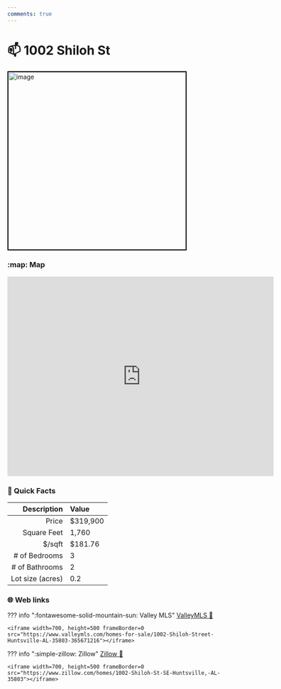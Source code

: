 ```yaml
---
comments: true
---
```


# 📫 1002 Shiloh St

<img
    src="https://realestatedigital.propertiescdn.com/ListingImages/alnaris-p/addl_picts/0/0/21857170-26.jpg" 
    alt="image" 
    width="400" 
    style="border:2px solid black">

### :map: Map

<iframe src="https://www.google.com/maps/embed?pb=!1m18!1m12!1m3!1d3283.4831767640476!2d-86.5507198229371!3d34.61722818768491!2m3!1f0!2f0!3f0!3m2!1i1024!2i768!4f13.1!3m3!1m2!1s0x88620d72fa372621%3A0xb4135cf2dd8cfaf2!2s1002%20Shiloh%20St%2C%20Huntsville%2C%20AL%2035803!5e0!3m2!1sen!2sus!4v1717080820374!5m2!1sen!2sus" width="600" height="450" style="border:0;" allowfullscreen="" loading="lazy" referrerpolicy="no-referrer-when-downgrade"></iframe>

### :open_file_folder: Quick Facts

| Description       | Value |
| ----------------: | :---- |
| Price             | $319,900 |
| Square Feet       | 1,760 |
| $/sqft            | $181.76 |
| # of Bedrooms     | 3 |
| # of Bathrooms    | 2 |
| Lot size (acres)  | 0.2 |

### :globe_with_meridians: Web links

??? info ":fontawesome-solid-mountain-sun:  Valley MLS"
    [ValleyMLS 	:link:](https://www.valleymls.com/homes-for-sale/1002-Shiloh-Street-Huntsville-AL-35803-365671216)

    <iframe width=700, height=500 frameBorder=0 src="https://www.valleymls.com/homes-for-sale/1002-Shiloh-Street-Huntsville-AL-35803-365671216"></iframe>

??? info ":simple-zillow:  Zillow"
    [Zillow :link:](https://www.zillow.com/homes/1002-Shiloh-St-SE-Huntsville,-AL-35803)

    <iframe width=700, height=500 frameBorder=0 src="https://www.zillow.com/homes/1002-Shiloh-St-SE-Huntsville,-AL-35803"></iframe>